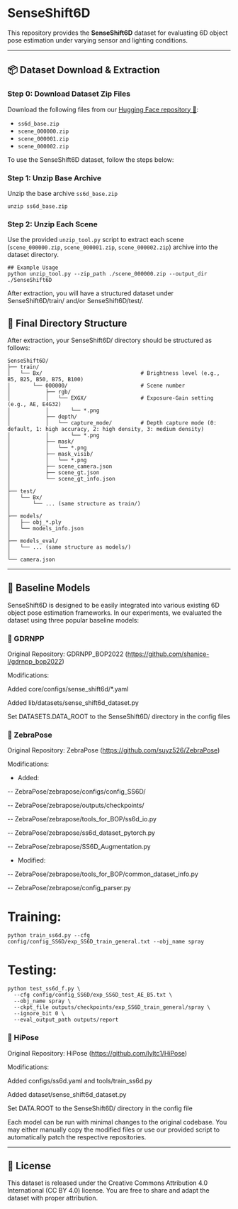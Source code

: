 # SenseShift6D
This repository provides the **SenseShift6D** dataset for evaluating 6D object pose estimation under varying sensor and lighting conditions.

---

## 📦 Dataset Download & Extraction
### Step 0: Download Dataset Zip Files
Download the following files from our [Hugging Face repository 🤗](https://huggingface.co/datasets/Yegyu/SenseShift6D):
- `ss6d_base.zip`
- `scene_000000.zip`
- `scene_000001.zip`
- `scene_000002.zip`
  
To use the SenseShift6D dataset, follow the steps below:

### Step 1: Unzip Base Archive
Unzip the base archive `ss6d_base.zip`
```
unzip ss6d_base.zip
```

### Step 2: Unzip Each Scene
Use the provided `unzip_tool.py` script to extract each scene (`scene_000000.zip`, `scene_000001.zip`, `scene_000002.zip`) archive into the dataset directory.
```
## Example Usage
python unzip_tool.py --zip_path ./scene_000000.zip --output_dir ./SenseShift6D
```
After extraction, you will have a structured dataset under SenseShift6D/train/ and/or SenseShift6D/test/.

## 📁 Final Directory Structure
After extraction, your SenseShift6D/ directory should be structured as follows:
```
SenseShift6D/
├── train/
│   └── Bx/                               # Brightness level (e.g., B5, B25, B50, B75, B100)
│       └── 000000/                       # Scene number
│           ├── rgb/
│           │   └── EXGX/                 # Exposure-Gain setting (e.g., AE, E4G32)
│           │       └── *.png             
│           ├── depth/
│           │   └── capture_mode/         # Depth capture mode (0: default, 1: high accuracy, 2: high density, 3: medium density)
│           │       └── *.png             
│           ├── mask/
│           │   └── *.png                 
│           ├── mask_visib/
│           │   └── *.png                 
│           ├── scene_camera.json         
│           ├── scene_gt.json             
│           └── scene_gt_info.json        
│
├── test/
│   └── Bx/
│       └── ... (same structure as train/)
│
├── models/
│   ├── obj_*.ply                     
│   └── models_info.json          
│
├── models_eval/
│   └── ... (same structure as models/)
│
└── camera.json                                             

```
___

## 🔧 Baseline Models
SenseShift6D is designed to be easily integrated into various existing 6D object pose estimation frameworks. In our experiments, we evaluated the dataset using three popular baseline models:

### 📌 GDRNPP
Original Repository: GDRNPP_BOP2022 (https://github.com/shanice-l/gdrnpp_bop2022)

Modifications:

Added core/configs/sense_shift6d/*.yaml

Added lib/datasets/sense_shift6d_dataset.py

Set DATASETS.DATA_ROOT to the SenseShift6D/ directory in the config files

### 📌 ZebraPose
Original Repository: ZebraPose (https://github.com/suyz526/ZebraPose)

Modifications:

- Added:

-- ZebraPose/zebrapose/configs/config_SS6D/

-- ZebraPose/zebrapose/outputs/checkpoints/

-- ZebraPose/zebrapose/tools_for_BOP/ss6d_io.py

-- ZebraPose/zebrapose/ss6d_dataset_pytorch.py

-- ZebraPose/zebrapose/SS6D_Augmentation.py

- Modified:

-- ZebraPose/zebrapose/tools_for_BOP/common_dataset_info.py

-- ZebraPose/zebrapose/config_parser.py

# Training:

```
python train_ss6d.py --cfg config/config_SS6D/exp_SS6D_train_general.txt --obj_name spray
```

# Testing:

```
python test_ss6d_f.py \
  --cfg config/config_SS6D/exp_SS6D_test_AE_B5.txt \
  --obj_name spray \
  --ckpt_file outputs/checkpoints/exp_SS6D_train_general/spray \
  --ignore_bit 0 \
  --eval_output_path outputs/report
```

### 📌 HiPose
Original Repository: HiPose (https://github.com/lyltc1/HiPose)

Modifications:

Added configs/ss6d.yaml and tools/train_ss6d.py

Added dataset/sense_shift6d_dataset.py

Set DATA.ROOT to the SenseShift6D/ directory in the config file

Each model can be run with minimal changes to the original codebase. You may either manually copy the modified files or use our provided script to automatically patch the respective repositories.

---

## 📄 License
This dataset is released under the Creative Commons Attribution 4.0 International (CC BY 4.0) license.
You are free to share and adapt the dataset with proper attribution.
